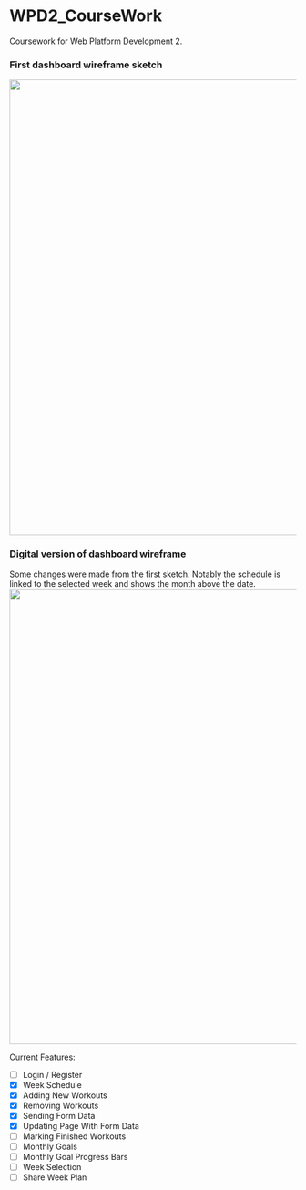 # WPD2_CourseWork
Coursework for Web Platform Development 2.

### First dashboard wireframe sketch
<img src="public/img/WireFrameDrawn.png" width="800">

### Digital version of dashboard wireframe
Some changes were made from the first sketch. Notably the schedule is linked to the selected week and shows the month above the date.
<img src="public/img/WireFrameDigital.png" width="800">


Current Features:
- [ ] Login / Register
- [x] Week Schedule
- [x] Adding New Workouts
- [x] Removing Workouts
- [x] Sending Form Data
- [x] Updating Page With Form Data
- [ ] Marking Finished Workouts
- [ ] Monthly Goals
- [ ] Monthly Goal Progress Bars
- [ ] Week Selection
- [ ] Share Week Plan
